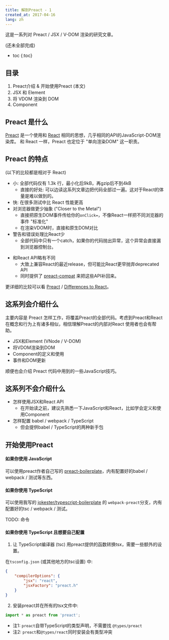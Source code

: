 ```yaml
---
title: 解剖Preact - 1
created_at: 2017-04-16
lang: zh
---
```


这是一系列对 Preact / JSX / V-DOM 渲染的研究文章。

(<!-- FIXME: -->还未全部完成)

- toc
{:toc}

<!--




-->

## 目录

1. Preact介绍 & 开始使用Preact (本文)
2. JSX 和 Element
3. 将 VDOM 渲染到 DOM
4. Component

## Preact 是什么

[Preact](https://preactjs.com/) 是一个使用和 [React](https://facebook.github.io/react/) 相同的思想，几乎相同的API的JavaScript-DOM渲染库。
和 React 一样，Preact 也定位于 "单向渲染DOM" 这一职责。

## Preact 的特点

(以下的比较都是相对于 React)
- 小: 全部代码仅有 1.3k 行，最小化后9kB，再gzip后不到4kB
    - 直接的好处: 可以边读这系列文章边把代码全部过一遍。这对于React的体量是难以做到的。
- 快: 在很多测试中比 React 性能更高
- 对浏览器做更少抽象 ("Closer to the Metal")
    - 直接把原生DOM事件传给你的`onClick=`，不像React一样把不同浏览器的事件 "标准化"
    - 在渲染VDOM时，直接和原生DOM对比
- 警告和错误处理比React少
    - 全部代码中只有一个catch，如果你的代码抛出异常，这个异常会直接漏到浏览器控制台。
<!-- TODO: 漏异常会导致不可逆的状态破坏吗？(FIXME: 可能会..) -->
- 和React API略有不同
    - 大致上兼容React的最近release，但可能比React更早抛弃deprecated API
    - 同时提供了 [preact-compat](https://github.com/developit/preact-compat) 来把这些API补回来。
<!-- TODO:  diff算法略有不同? -->

更详细的比较可以看 [Preact](https://preactjs.com/) / [Differences to React](https://preactjs.com/guide/differences-to-react)。

## 这系列会介绍什么

主要内容是 Preact 怎样工作，将覆盖Preact的全部代码。考虑到Preact和React在概念和行为上有诸多相似，相信理解Preact的内部对React 使用者也会有帮助。

- JSX和Element (VNode / V-DOM)
- 将VDOM渲染到DOM
- Component的定义和使用
- 事件和DOM更新

顺便也会介绍 Preact 代码中用到的一些JavaScript技巧。

## 这系列不会介绍什么

- 怎样使用JSX和React API
    - 在开始读之前，建议先熟悉一下JavaScript和React，比如学会定义和使用Component
- 怎样配置 babel / webpack / TypeScript
    - 但会提供babel / TypeScript的两种新手包

## 开始使用Preact

#### 如果你使用 JavaScript

可以使用preact作者自己写的 [preact-boilerplate](https://github.com/developit/preact-boilerplate)，内有配置好的babel / webpack / 测试等东西。

#### 如果你使用 TypeScript

可以使用我写的 [jokester/typescript-boilerplate](https://github.com/jokester/typescript-boilerplate) 的 `webpack-preact`分支，内有配置好的tsc / webpack / 测试。

TODO: 命令

#### 如果你使用 TypeScript 且想要自己配置

1. 让 TypeScript编译器 (tsc) 用preact提供的函数转换tsx，需要一些额外的设置。

在`tsconfig.json` (或其他地方的tsc设置) 中:

```json
{
    "compilerOptions": {
        "jsx": "react",
        "jsxFactory": "preact.h"
    }
}
```

2. 安装preact并在所有的tsx文件中:

```typescript
import * as preact from 'preact';
```

- 注1: `preact`自带TypeScript的类型声明，不需要找 `@types/preact`
- 注2: `preact`和`@types/react`同时安装会有类型冲突
